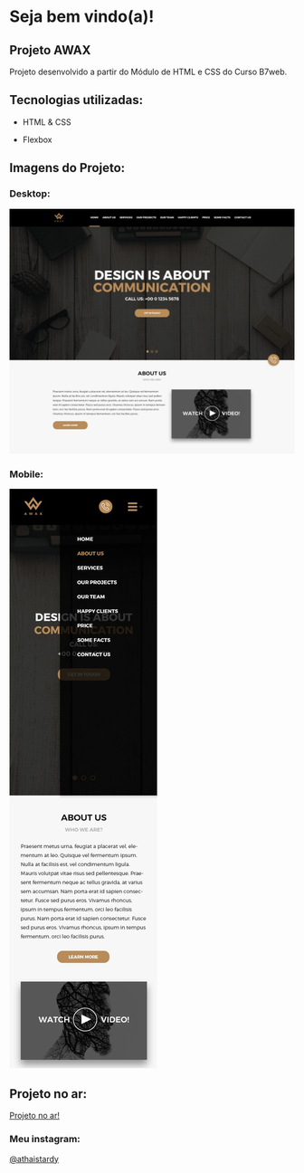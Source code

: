 # Seja bem vindo(a)!

## Projeto AWAX

Projeto desenvolvido a partir do Módulo de HTML e CSS do Curso B7web.

## Tecnologias utilizadas:
* HTML & CSS
 - Flexbox


## Imagens do Projeto:

### Desktop:
![Layout Desktop](https://github.com/athaistardy/projetoawax/blob/master/layoutDesktop.JPG)

### Mobile:
![Layout Mobile](https://github.com/athaistardy/projetoawax/blob/master/layoutMobile.JPG)


## Projeto no ar:

[Projeto no ar!](https://athaistardy.github.io/projetoawax/)

### Meu instagram:
[@athaistardy](https://www.instagram.com/athaistardy/)
